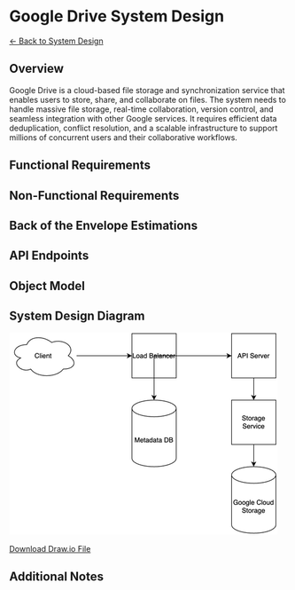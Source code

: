 # Google Drive System Design

[← Back to System Design](../system-design.md)

## Overview

Google Drive is a cloud-based file storage and synchronization service that enables users to store, share, and collaborate on files. The system needs to handle massive file storage, real-time collaboration, version control, and seamless integration with other Google services. It requires efficient data deduplication, conflict resolution, and a scalable infrastructure to support millions of concurrent users and their collaborative workflows.

## Functional Requirements

## Non-Functional Requirements

## Back of the Envelope Estimations

## API Endpoints

## Object Model

## System Design Diagram

![Google Drive System Design](google-drive.png)

[Download Draw.io File](google-drive.drawio)

## Additional Notes

